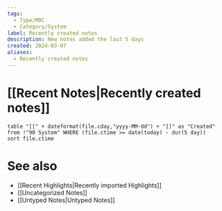 ```yaml
---
tags:
  - Type/MOC
  - Category/System
label: Recently created notes
description: New notes added the last 5 days
created: 2024-03-07
aliases:
  - Recently created notes
---
```

# [[Recent Notes|Recently created notes]]

```dataview
table "[[" + dateformat(file.cday,"yyyy-MM-dd") + "]]" as "Created" from !"90 System" WHERE (file.ctime >= date(today) - dur(5 day))
sort file.ctime
```

# See also
- [[Recent Highlights|Recently imported Highlights]]
- [[Uncategorized Notes]]
- [[Untyped Notes|Untyped Notes]]